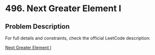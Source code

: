 # 496. Next Greater Element I

## Problem Description

For full details and constraints, check the official LeetCode description:

[Next Greater Element I](https://leetcode.com/problems/next-greater-element-i/description/)

